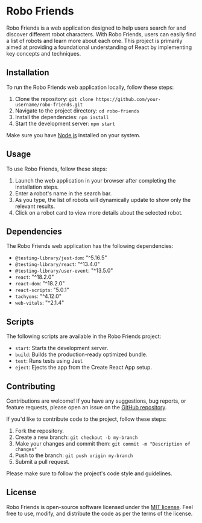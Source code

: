 # Robo Friends

Robo Friends is a web application designed to help users search for and discover different robot characters. With Robo Friends, users can easily find a list of robots and learn more about each one. This project is primarily aimed at providing a foundational understanding of React by implementing key concepts and techniques.

## Installation

To run the Robo Friends web application locally, follow these steps:

1. Clone the repository: `git clone https://github.com/your-username/robo-friends.git`
2. Navigate to the project directory: `cd robo-friends`
3. Install the dependencies: `npm install`
4. Start the development server: `npm start`

Make sure you have [Node.js](https://nodejs.org/) installed on your system.

## Usage

To use Robo Friends, follow these steps:

1. Launch the web application in your browser after completing the installation steps.
2. Enter a robot's name in the search bar.
3. As you type, the list of robots will dynamically update to show only the relevant results.
4. Click on a robot card to view more details about the selected robot.

## Dependencies

The Robo Friends web application has the following dependencies:

- `@testing-library/jest-dom`: "^5.16.5"
- `@testing-library/react`: "^13.4.0"
- `@testing-library/user-event`: "^13.5.0"
- `react`: "^18.2.0"
- `react-dom`: "^18.2.0"
- `react-scripts`: "5.0.1"
- `tachyons`: "^4.12.0"
- `web-vitals`: "^2.1.4"

## Scripts

The following scripts are available in the Robo Friends project:

- `start`: Starts the development server.
- `build`: Builds the production-ready optimized bundle.
- `test`: Runs tests using Jest.
- `eject`: Ejects the app from the Create React App setup.

## Contributing

Contributions are welcome! If you have any suggestions, bug reports, or feature requests, please open an issue on the [GitHub repository](https://github.com/your-username/robo-friends).

If you'd like to contribute code to the project, follow these steps:

1. Fork the repository.
2. Create a new branch: `git checkout -b my-branch`
3. Make your changes and commit them: `git commit -m "Description of changes"`
4. Push to the branch: `git push origin my-branch`
5. Submit a pull request.

Please make sure to follow the project's code style and guidelines.

## License

Robo Friends is open-source software licensed under the [MIT license](https://opensource.org/licenses/MIT). Feel free to use, modify, and distribute the code as per the terms of the license.
